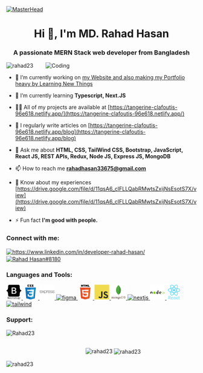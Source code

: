 [![MasterHead](https://i.ibb.co/W3tqZrb/MERN-Stack-Web-Developer.png)](https://tangerine-clafoutis-96e618.netlify.app/)

<h1 align="center">Hi 👋, I'm MD. Rahad Hasan</h1>
<h3 align="center">A passionate MERN Stack web developer from Bangladesh</h3>

<img align="right" alt="Coding" width="400" src="https://camo.githubusercontent.com/e20822b4282c07ffd010cd05f855a6561d3b62358ca9e607e4901288dd748fcb/68747470733a2f2f63646e2e6472696262626c652e636f6d2f75736572732f323133313939332f73637265656e73686f74732f343934383733362f74686f75676874776f726b732d6769665f6472696262626c652e676966" alt="rahad23">

<p align="left"> <img src="https://komarev.com/ghpvc/?username=rahad23&label=Profile%20views&color=0e75b6&style=flat" alt="rahad23" /> </p>

- 🔭 I’m currently working on [my Website and also making my Portfolio heavy by Learning New Things](https://tangerine-clafoutis-96e618.netlify.app/)

- 🌱 I’m currently learning **Typescript, Next.JS**

- 👨‍💻 All of my projects are available at [https://tangerine-clafoutis-96e618.netlify.app/](https://tangerine-clafoutis-96e618.netlify.app/)

- 📝 I regularly write articles on [https://tangerine-clafoutis-96e618.netlify.app/blog](https://tangerine-clafoutis-96e618.netlify.app/blog)

- 💬 Ask me about **HTML, CSS, TailWind CSS, Bootstrap, JavaScript, React JS, REST APIs, Redux, Node JS, Express JS, MongoDB**

- 📫 How to reach me **rahadhasan33675@gmail.com**

- 📄 Know about my experiences [https://drive.google.com/file/d/11qsA6_clFLLQabRMwtsZxijNsEsotS7X/view](https://drive.google.com/file/d/11qsA6_clFLLQabRMwtsZxijNsEsotS7X/view)

- ⚡ Fun fact **I'm good with people.**

<h3 align="left">Connect with me:</h3>
<p align="left">
<a href="https://linkedin.com/in/https://www.linkedin.com/in/developer-rahad-hasan/" target="blank"><img align="center" src="https://raw.githubusercontent.com/rahuldkjain/github-profile-readme-generator/master/src/images/icons/Social/linked-in-alt.svg" alt="https://www.linkedin.com/in/developer-rahad-hasan/" height="30" width="40" /></a>
<a href="https://discord.gg/Rahad Hasan#8180" target="blank"><img align="center" src="https://raw.githubusercontent.com/rahuldkjain/github-profile-readme-generator/master/src/images/icons/Social/discord.svg" alt="Rahad Hasan#8180" height="30" width="40" /></a>
</p>

<h3 align="left">Languages and Tools:</h3>
<p align="left"> <a href="https://getbootstrap.com" target="_blank" rel="noreferrer"> <img src="https://raw.githubusercontent.com/devicons/devicon/master/icons/bootstrap/bootstrap-plain-wordmark.svg" alt="bootstrap" width="40" height="40"/> </a> <a href="https://www.w3schools.com/css/" target="_blank" rel="noreferrer"> <img src="https://raw.githubusercontent.com/devicons/devicon/master/icons/css3/css3-original-wordmark.svg" alt="css3" width="40" height="40"/> </a> <a href="https://expressjs.com" target="_blank" rel="noreferrer"> <img src="https://raw.githubusercontent.com/devicons/devicon/master/icons/express/express-original-wordmark.svg" alt="express" width="40" height="40"/> </a> <a href="https://www.figma.com/" target="_blank" rel="noreferrer"> <img src="https://www.vectorlogo.zone/logos/figma/figma-icon.svg" alt="figma" width="40" height="40"/> </a> <a href="https://www.w3.org/html/" target="_blank" rel="noreferrer"> <img src="https://raw.githubusercontent.com/devicons/devicon/master/icons/html5/html5-original-wordmark.svg" alt="html5" width="40" height="40"/> </a> <a href="https://developer.mozilla.org/en-US/docs/Web/JavaScript" target="_blank" rel="noreferrer"> <img src="https://raw.githubusercontent.com/devicons/devicon/master/icons/javascript/javascript-original.svg" alt="javascript" width="40" height="40"/> </a> <a href="https://www.mongodb.com/" target="_blank" rel="noreferrer"> <img src="https://raw.githubusercontent.com/devicons/devicon/master/icons/mongodb/mongodb-original-wordmark.svg" alt="mongodb" width="40" height="40"/> </a> <a href="https://nextjs.org/" target="_blank" rel="noreferrer"> <img src="https://cdn.worldvectorlogo.com/logos/nextjs-2.svg" alt="nextjs" width="40" height="40"/> </a> <a href="https://nodejs.org" target="_blank" rel="noreferrer"> <img src="https://raw.githubusercontent.com/devicons/devicon/master/icons/nodejs/nodejs-original-wordmark.svg" alt="nodejs" width="40" height="40"/> </a> <a href="https://reactjs.org/" target="_blank" rel="noreferrer"> <img src="https://raw.githubusercontent.com/devicons/devicon/master/icons/react/react-original-wordmark.svg" alt="react" width="40" height="40"/> </a> <a href="https://tailwindcss.com/" target="_blank" rel="noreferrer"> <img src="https://www.vectorlogo.zone/logos/tailwindcss/tailwindcss-icon.svg" alt="tailwind" width="40" height="40"/> </a> </p>

<h3 align="left">Support:</h3>
<p><a href="https://www.buymeacoffee.com/Rahad23"> <img align="left" src="https://cdn.buymeacoffee.com/buttons/v2/default-yellow.png" height="50" width="210" alt="Rahad23" /></a></p><br><br>

<p><img align="left" src="https://github-readme-stats.vercel.app/api/top-langs?username=rahad23&show_icons=true&locale=en&layout=compact" alt="rahad23" /></p>

<p>&nbsp;<img align="center" src="https://github-readme-stats.vercel.app/api?username=rahad23&show_icons=true&locale=en" alt="rahad23" /></p>

<p><img align="center" src="https://github-readme-streak-stats.herokuapp.com/?user=rahad23&" alt="rahad23" /></p> 
